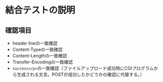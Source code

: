 # 結合テストの説明

## 確認項目

- header lineの一致確認
- Content-Typeの一致確認
- Content-Lengthの一致確認
- Transfer-Encodingの一致確認
- `success</p>`の一致確認（ファイルアップロード成功時にCGIプログラムから生成される文言。POSTが成功したかどうかの確認に代替する。）
